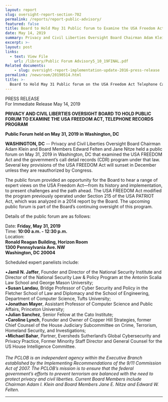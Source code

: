 ```yaml
---
layout: report
slug: oversight-report-section-702
permalink: /reports/report-public-advisory/
featured: false
title: Board to Hold May 31 Public forum to Examine the USA Freedom Act, Telephone Records Program
date: May 14, 2019
summary: Privacy and Civil Liberties Oversight Board Chairman Adam Klein and Board Members Edward Felten and Jane Nitze held a public forum on May 31, 2019 in Washington, DC that examined the USA FREEDOM Act and the government’s call detail records (CDR) program under that law.   Several key provisions of the USA FREEDOM Act will sunset in December unless they are reauthorized by Congress.  
excerpt: >-
layout: post
links:
  - text: View File
    url: /library/Public Forum Advisory5_10_19FINAL.pdf
Related documents:
    - slug: oversight-report-implementation-update-2016-press-release
permalink: /newsroom/20190514.html
title: >-
  Board to Hold May 31 Public forum on the USA Freedom Act Telephone Call Records Program 
---
```

PRESS RELEASE  
For Immediate Release
May 14, 2019

**PRIVACY AND CIVIL LIBERTIES OVERSIGHT BOARD TO HOLD PUBLIC FORUM TO EXAMINE THE USA FREEDOM ACT, TELEPHONE RECORDS PROGRAM**  

****Public Forum held on May 31, 2019 in Washington, DC****
 
**WASHINGTON, DC** --  Privacy and Civil Liberties Oversight Board Chairman Adam Klein and Board Members Edward Felten and Jane Nitze held a public forum on May 31, 2019 in Washington, DC that examined the USA FREEDOM Act and the government’s call detail records (CDR) program under that law.   Several key provisions of the USA FREEDOM Act will sunset in December unless they are reauthorized by Congress.  

The public forum provided an opportunity for the Board to hear a range of expert views on the USA Freedom Act—from its history and implementation, to present challenges and the path ahead.  The USA FREEDOM Act modified the program previously operated under Section 215 of the USA PATRIOT Act, which was analyzed in a 2014 report by the Board.  The upcoming public forum is part of the Board’s continuing oversight of this program.

Details of the public forum are as follows:  

Date: **Friday, May 31, 2019**  
Time: **10:00 a.m. - 12:30 p.m.**  
Location:  
**Ronald Reagan Building, Horizon Room  
1300 Pennsylvania Ave. NW  
Washington, DC 20004**


Scheduled expert panelists include:

•**Jamil N. Jaffer**, Founder and Director of the National Security Institute and Director of the National Security Law & Policy Program at the Antonin Scalia Law School and George Mason University;  
•**Susan Landau**, Bridge Professor of Cyber Security and Policy in the Fletcher School of Law and Diplomacy and the School of Engineering, Department of Computer Science, Tufts University;  
•**Jonathan Mayer**, Assistant Professor of Computer Science and Public Affairs, Princeton University;  
•**Julian Sanchez**, Senior Fellow at the Cato Institute;  
•**Caroline Lynch**, Founder and Owner of Copper Hill Strategies, former Chief Counsel of the House Judiciary Subcommittee on Crime, Terrorism, Homeland Security, and Investigations;  
•**Michael Bahar**, Partner, Eversheds Sutherland’s Global Cybersecurity and Privacy Practice, Former Minority Staff Director and General Counsel for the US House Intelligence Committee.  


####


*The PCLOB is an independent agency within the Executive Branch established by the Implementing Recommendations of the 9/11 Commission Act of 2007.  The PCLOB’s mission is to ensure that the federal government’s efforts to prevent terrorism are balanced with the need to protect privacy and civil liberties.  Current Board Members include Chairman Adam I. Klein and Board Members Jane E. Nitze and Edward W. Felten.*

---
